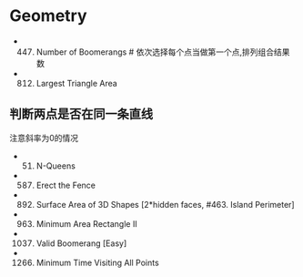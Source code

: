 # Geometry
- 447. Number of Boomerangs   # 依次选择每个点当做第一个点,排列组合结果数
- 812. Largest Triangle Area


## 判断两点是否在同一条直线
注意斜率为0的情况
- 51. N-Queens
- 587. Erect the Fence	
- 892. Surface Area of 3D Shapes [2*hidden faces, #463. Island Perimeter]
- 963. Minimum Area Rectangle II
- 1037. Valid Boomerang [Easy]
- 1266. Minimum Time Visiting All Points
